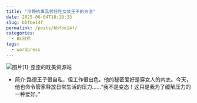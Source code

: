 ```yaml
---
title: "冷静执事品尝任性女装王子的方法"
date: 2025-06-04T18:19:33
slug: bbfbe14f
permalink: /posts/bbfbe14f/
categories:
  - BL日抓
tags:
  - wordpress
---
```


![图片[1]-歪歪的耽美资源站](/images/wp/bbfbe14f-3c5fa4d7.jpg)

*   简介:路德王子很自私，但工作很出色。他的秘密爱好是穿女人的内衣。今天，他也命令管家释放日常生活的压力……“我不是变态！这只是我为了缓解压力的一种爱好。”
